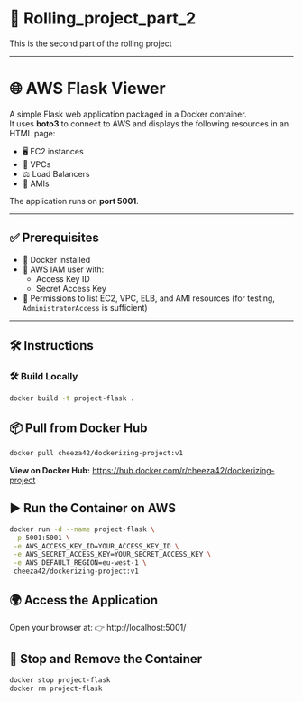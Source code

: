 # 🚀 Rolling_project_part_2
This is the second part of the rolling project  

---

# 🌐 AWS Flask Viewer
A simple Flask web application packaged in a Docker container.  
It uses **boto3** to connect to AWS and displays the following resources in an HTML page:
- 🖥️ EC2 instances  
- 🌉 VPCs  
- ⚖️ Load Balancers  
- 📸 AMIs  

The application runs on **port 5001**.

---

## ✅ Prerequisites
- 🐳 Docker installed  
- 🔑 AWS IAM user with:  
  - Access Key ID  
  - Secret Access Key  
- 👮 Permissions to list EC2, VPC, ELB, and AMI resources (for testing, `AdministratorAccess` is sufficient)  

---

## 🛠️ Instructions

### 🛠️ Build Locally
```bash
docker build -t project-flask .
```
## 📦 Pull from Docker Hub
```bash
docker pull cheeza42/dockerizing-project:v1
```
**View on Docker Hub:**
 https://hub.docker.com/r/cheeza42/dockerizing-project


## ▶️ Run the Container on AWS
 ```bash
docker run -d --name project-flask \
  -p 5001:5001 \
  -e AWS_ACCESS_KEY_ID=YOUR_ACCESS_KEY_ID \
  -e AWS_SECRET_ACCESS_KEY=YOUR_SECRET_ACCESS_KEY \
  -e AWS_DEFAULT_REGION=eu-west-1 \
  cheeza42/dockerizing-project:v1
 ```
## 🌍 Access the Application
Open your browser at:
👉 http://localhost:5001/


## 🛑 Stop and Remove the Container
```bash
docker stop project-flask
docker rm project-flask
```
